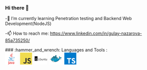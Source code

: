 ### Hi there 👋


-🌱 I’m currently learning Penetration testing and Backend Web Development(NodeJS)

-📫 How to reach me: https://www.linkedin.com/in/gulay-nazarova-85a735250/
<!--- 
- 👯 I’m looking to collaborate on ...
- 🤔 I’m looking for help with ...
- 💬 Ask me about ...
-🔭 I’m currently working on ...
- 😄 Pronouns: ...
- ⚡ Fun fact: ...
---!>


### :hammer_and_wrench: Languages and Tools :
<div>
  <img src="https://github.com/devicons/devicon/blob/master/icons/java/java-original-wordmark.svg" title="Java" alt="Java" width="40" height="40"/>&nbsp;
  <img src="https://github.com/devicons/devicon/blob/master/icons/javascript/javascript-original.svg" title="JavaScript" alt="JavaScript" width="40" height="40"/>&nbsp;
  <img src="https://github.com/devicons/devicon/blob/master/icons/ubuntu/ubuntu-plain-wordmark.svg" title="Ubuntu" alt="Ubuntu" width="40" height="40"/>&nbsp;
  <img src="https://github.com/devicons/devicon/blob/master/icons/docker/docker-original.svg" title="Docker" alt="Docker" width="40" height="40"/>&nbsp;
   <img src="https://github.com/devicons/devicon/blob/master/icons/typescript/typescript-original.svg" title="Typescript" alt="Typescript" width="40" height="40"/>&nbsp;
 
   
  
  
 
</div>

